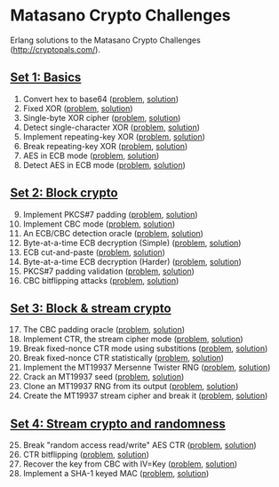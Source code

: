 # Matasano Crypto Challenges

Erlang solutions to the Matasano Crypto Challenges (<http://cryptopals.com/>).

## [Set 1: Basics](http://cryptopals.com/sets/1/)

1. Convert hex to base64 ([problem](http://cryptopals.com/sets/1/challenges/1), [solution](https://github.com/Metalnem/cryptopals/blob/master/c01.erl))
2. Fixed XOR ([problem](http://cryptopals.com/sets/1/challenges/2), [solution](https://github.com/Metalnem/cryptopals/blob/master/c02.erl))
3. Single-byte XOR cipher ([problem](http://cryptopals.com/sets/1/challenges/3), [solution](https://github.com/Metalnem/cryptopals/blob/master/c03.erl))
4. Detect single-character XOR ([problem](http://cryptopals.com/sets/1/challenges/4), [solution](https://github.com/Metalnem/cryptopals/blob/master/c04.erl))
5. Implement repeating-key XOR ([problem](http://cryptopals.com/sets/1/challenges/5), [solution](https://github.com/Metalnem/cryptopals/blob/master/c05.erl))
6. Break repeating-key XOR ([problem](http://cryptopals.com/sets/1/challenges/6), [solution](https://github.com/Metalnem/cryptopals/blob/master/c06.erl))
7. AES in ECB mode ([problem](http://cryptopals.com/sets/1/challenges/7), [solution](https://github.com/Metalnem/cryptopals/blob/master/c07.erl))
8. Detect AES in ECB mode ([problem](http://cryptopals.com/sets/1/challenges/8), [solution](https://github.com/Metalnem/cryptopals/blob/master/c08.erl))

## [Set 2: Block crypto](http://cryptopals.com/sets/2/)

9. Implement PKCS#7 padding ([problem](http://cryptopals.com/sets/2/challenges/9), [solution](https://github.com/Metalnem/cryptopals/blob/master/c09.erl))
10. Implement CBC mode ([problem](http://cryptopals.com/sets/2/challenges/10), [solution](https://github.com/Metalnem/cryptopals/blob/master/c10.erl))
11. An ECB/CBC detection oracle ([problem](http://cryptopals.com/sets/2/challenges/11), [solution](https://github.com/Metalnem/cryptopals/blob/master/c11.erl))
12. Byte-at-a-time ECB decryption (Simple) ([problem](http://cryptopals.com/sets/2/challenges/12), [solution](https://github.com/Metalnem/cryptopals/blob/master/c12.erl))
13. ECB cut-and-paste ([problem](http://cryptopals.com/sets/2/challenges/13), [solution](https://github.com/Metalnem/cryptopals/blob/master/c13.erl))
14. Byte-at-a-time ECB decryption (Harder) ([problem](http://cryptopals.com/sets/2/challenges/14), [solution](https://github.com/Metalnem/cryptopals/blob/master/c14.erl))
15. PKCS#7 padding validation ([problem](http://cryptopals.com/sets/2/challenges/15), [solution](https://github.com/Metalnem/cryptopals/blob/master/c15.erl))
16. CBC bitflipping attacks ([problem](http://cryptopals.com/sets/2/challenges/16), [solution](https://github.com/Metalnem/cryptopals/blob/master/c16.erl))

## [Set 3: Block & stream crypto](http://cryptopals.com/sets/3/)

17. The CBC padding oracle ([problem](http://cryptopals.com/sets/3/challenges/17), [solution](https://github.com/Metalnem/cryptopals/blob/master/c17.erl))
18. Implement CTR, the stream cipher mode ([problem](http://cryptopals.com/sets/3/challenges/18), [solution](https://github.com/Metalnem/cryptopals/blob/master/c18.erl))
19. Break fixed-nonce CTR mode using substitions ([problem](http://cryptopals.com/sets/3/challenges/19), [solution](https://github.com/Metalnem/cryptopals/blob/master/c19.erl))
20. Break fixed-nonce CTR statistically ([problem](http://cryptopals.com/sets/3/challenges/20), [solution](https://github.com/Metalnem/cryptopals/blob/master/c20.erl))
21. Implement the MT19937 Mersenne Twister RNG ([problem](http://cryptopals.com/sets/3/challenges/21), [solution](https://github.com/Metalnem/cryptopals/blob/master/c21.erl))
22. Crack an MT19937 seed ([problem](http://cryptopals.com/sets/3/challenges/22), [solution](https://github.com/Metalnem/cryptopals/blob/master/c22.erl))
23. Clone an MT19937 RNG from its output ([problem](http://cryptopals.com/sets/3/challenges/23), [solution](https://github.com/Metalnem/cryptopals/blob/master/c23.erl))
24. Create the MT19937 stream cipher and break it ([problem](http://cryptopals.com/sets/3/challenges/24), [solution](https://github.com/Metalnem/cryptopals/blob/master/c24.erl))

## [Set 4: Stream crypto and randomness](http://cryptopals.com/sets/4/)

25. Break "random access read/write" AES CTR ([problem](http://cryptopals.com/sets/4/challenges/25), [solution](https://github.com/Metalnem/cryptopals/blob/master/c25.erl))
26. CTR bitflipping ([problem](http://cryptopals.com/sets/4/challenges/26), [solution](https://github.com/Metalnem/cryptopals/blob/master/c26.erl))
27. Recover the key from CBC with IV=Key ([problem](http://cryptopals.com/sets/4/challenges/27), [solution](https://github.com/Metalnem/cryptopals/blob/master/c27.erl))
28. Implement a SHA-1 keyed MAC ([problem](http://cryptopals.com/sets/4/challenges/28), [solution](https://github.com/Metalnem/cryptopals/blob/master/c28.erl))

